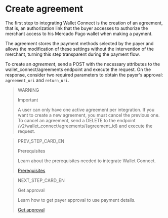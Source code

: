 # Create agreement 

The first step to integrating Wallet Connect is the creation of an agreement, that is, an authorization link that the buyer accesses to authorize the merchant access to his Mercado Pago wallet when making a payment. 

The agreement stores the payment methods selected by the payer and allows the modification of these settings without the intervention of the merchant, turning this step transparent during the payment flow.

To create an _agreement_, send a POST with the necessary attributes to the wallet_connect/agreements endpoint and execute the request. On the response, consider two required parameters to obtain the payer's approval: `agreement_uri` and `return_uri`.


> WARNING
>
> Important
>
> A user can only have one active agreement per integration. If you want to create a new agreement, you must cancel the previous one. To cancel an agreement, send a DELETE to the endpoint /v2/wallet_connect/agreements/{agreement_id} and execute the request.

> PREV_STEP_CARD_EN
>
> Prerequisites
>
> Learn about the prerequisites needed to integrate Wallet Connect.
>
> [Prerequisites](/developers/en/docs/wallet-connect/prerequisites)

> NEXT_STEP_CARD_EN
>
> Get approval
>
> Learn how to get payer approval to use payment details.
>
> [Get approval](/developers/pt/docs/wallet-connect/integration-configuration/get-approval)
